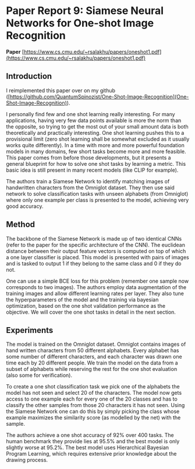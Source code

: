 # Paper Report 9: Siamese Neural Networks for One-shot Image Recognition

**Paper** [https://www.cs.cmu.edu/~rsalakhu/papers/oneshot1.pdf](https://www.cs.cmu.edu/~rsalakhu/papers/oneshot1.pdf)

## Introduction

I reimplemented this paper over on my github ([https://github.com/QuantumSpinozist/One-Shot-Image-Recognition](One-Shot-Image-Recognition)).

I personally find few and one shot learning really interesting. For many applications, having very few data points available is more the norm than
the opposite, so trying to get the most out of your small amount data is both theoretically and practically interesting. One shot learning pushes this to
a provisional limit (zero shot learning shall be somewhat excluded as it usually works quite differently). In a time with more and more powerful
foundation models in many domains, few short tasks become more and more feasible. This paper comes from before those developments, but it presents
a general blueprint for how to solve one shot tasks by learning a metric. This basic idea is still present in many recent models (like CLIP for example).

The authors train a Siamese Network to identify matching images of handwritten characters from the Omniglot dataset. They then use said network to solve classification
tasks with unseen alphabets (from Omniglot) where only one example per class is presented to the model, achieving very good accuracy.

## Method

The backbone of the Siamese Network is made up of two identical CNNs (refer to the paper for the specific architecture of the CNN). The euclidean distance between their output feature vectors is computed on top of which a
one layer classifier is placed. This model is presented with pairs of images and is tasked to output 1 if they belong to the same class and 0 if they do not.

One can use a simple BCE loss for this problem (remember one sample now corresponds to two images). The authors employ data augmentation of the training images and allow different learning rates
per layer. They also tune the hyperparameters of the model and the training via bayesian optimization, based on the one shot validation performance as the objective. We will cover the one shot tasks in detail
in the next section.


## Experiments

The model is trained on the Omniglot dataset. Omniglot contains images of hand written characters from 50 different alphabets. Every alphabet has some number of different characters, and each
character was drawn one time each by 20 different people. We train the model on the data from a subset of alphabets while reserving the rest for the one shot evaluation (also some for verification).

To create a one shot classification task we pick one of the alphabets the model has not seen and select 20 of the characters.
The model now gets access to one example each for every one of the 20 classes and has to classify the other samples from those 20 characters it has not seen.
Using the Siamese Network one can do this by simply picking the class whose example maximizes the similarity score (as modelled by the net) with the
sample.

The authors achieve a one shot accuracy of 92% over 400 tasks. The human benchmark they provide lies at 95.5% and the best model is only slightly worse at 95.2%.
The best model uses Hierarchical Bayesian Program Learning, which requires extensive prior knowledge about the drawing process.

